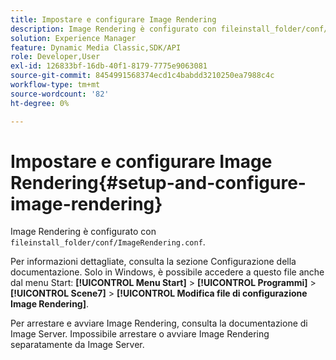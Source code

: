 ```yaml
---
title: Impostare e configurare Image Rendering
description: Image Rendering è configurato con fileinstall_folder/conf/ImageRendering.conf.
solution: Experience Manager
feature: Dynamic Media Classic,SDK/API
role: Developer,User
exl-id: 126833bf-16db-40f1-8179-7775e9063081
source-git-commit: 8454991568374ecd1c4babdd3210250ea7988c4c
workflow-type: tm+mt
source-wordcount: '82'
ht-degree: 0%

---
```


# Impostare e configurare Image Rendering{#setup-and-configure-image-rendering}

Image Rendering è configurato con `fileinstall_folder/conf/ImageRendering.conf`.

Per informazioni dettagliate, consulta la sezione Configurazione della documentazione. Solo in Windows, è possibile accedere a questo file anche dal menu Start: **[!UICONTROL Menu Start]** > **[!UICONTROL Programmi]** > **[!UICONTROL Scene7]** > **[!UICONTROL Modifica file di configurazione Image Rendering]**.

Per arrestare e avviare Image Rendering, consulta la documentazione di Image Server. Impossibile arrestare o avviare Image Rendering separatamente da Image Server.
